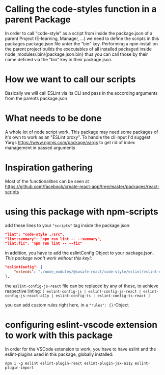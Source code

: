 # Calling the code-styles function in a parent Package

In order to call "code-style" as a script from inside the package.json of a parent Project (E-learning, Manager, ...) we need to define the scripts in this packages package.json file unter the "bin" key.
Performing a npm install on the parent project builds the executables of all installed packaged inside node_modules/.bin/{package.json.bin} thus you can call those by their name defined via the "bin" key in their package.json.

# How we want to call our scripts
Basically we will call ESLint via its CLI and pass in the according arguments from the parents package.json

# What needs to be done
A whole lot of node script work. This package may need some packages of it's own to work as an "ESLint proxy". To handle the cli input I'd suggest Yargs <https://www.npmjs.com/package/yargs> to get rid of index management in passed arguments

# Inspiration gathering
Most of the functionalities can be seen at <https://github.com/facebook/create-react-app/tree/master/packages/react-scripts>

# using this package with npm-scripts
add these lines to your `"scripts"` tag inside the package.json:

```json
"lint": "code-style ./src",
"lint:summary": "npm run lint -- --summary",
"lint:fix": "npm run lint -- --fix"
```

in addition, you have to add the eslintConfig Object to your package.json. *This package won't work without this key!*:
```json
"eslintConfig": {
    "extends": "./node_modules/@sosafe-react/code-style/eslint/eslint-config-js-react"
},
```

the `eslint-config-js-react` file can be replaced by any of these, to achieve respective linting: `[ eslint-config-js | eslint-config-js-react | eslint-config-js-react-a11y | eslint-config-ts | eslint-config-ts-react ]`

you can add custom rules right here, in a `"rules": {}`-Object

# configuring eslint-vscode extension to work with this package
In order for the VSCode extension to work, you have to have eslint and the eslint-plugins used in this package, globally installed:

```
npm i -g eslint eslint-plugin-react eslint-plugin-jsx-a11y eslint-plugin-import
```